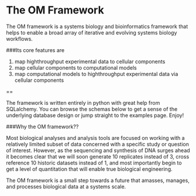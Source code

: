The OM Framework
==

The OM framework is a systems biology and bioinformatics framework that helps to enable a broad array of iterative and evolving systems biology workflows.

###Its core features are 

1. map highthroughput experimental data to cellular components
2. map cellular components to computational models
3. map computational models to highthroughput experimental data via cellular components

==

The framework is written entirely in python with great help from SQLalchemy. You can browse the schemas below to get a sense of the underlying database design or jump straight to the examples page. Enjoy!

###Why the OM framework??

Most biological analyses and analysis tools are focused on working with a relatively limited subset of data concerned with a specific study or question of interest.  However, as the sequencing and synthesis of DNA surges ahead it becomes clear that we will soon generate 10 replicates instead of 3, cross reference 10 historic datasets instead of 1, and most importantly begin to get a level of quantitation that will enable true biological engineering.  

The OM framework is a small step towards a future that amasses, manages, and processes biological data at a systems scale.
